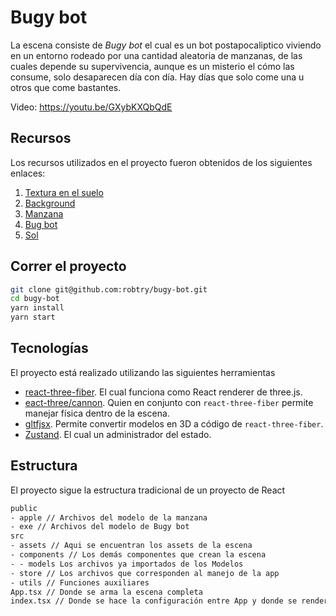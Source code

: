 # Bugy bot

La escena consiste de _Bugy bot_ el cual es un bot postapocaliptico viviendo en un entorno rodeado por una cantidad aleatoria de manzanas, de las cuales depende su supervivencia, aunque es un misterio el cómo las consume, solo desaparecen día con día. Hay días que solo come una u otros que come bastantes.

Video: https://youtu.be/GXybKXQbQdE
## Recursos

Los recursos utilizados en el proyecto fueron obtenidos de los siguientes enlaces:

1. [Textura en el suelo](https://polyhaven.com/a/forrest_ground_01)
1. [Background](https://polyhaven.com/a/spaichingen_hill)
1. [Manzana](https://sketchfab.com/3d-models/apple-fbx-b496adbf9b924ff99939ad38330eb3cf)
1. [Bug bot](https://sketchfab.com/3d-models/bug-bot-23faa9598a9a4749bd2f54a1946eb227)
1. [Sol](https://www.solarsystemscope.com/textures/)

## Correr el proyecto

```sh
git clone git@github.com:robtry/bugy-bot.git
cd bugy-bot
yarn install
yarn start
```

## Tecnologías

El proyecto está realizado utilizando las siguientes herramientas

- [react-three-fiber](https://docs.pmnd.rs/react-three-fiber/getting-started/introduction). El cual funciona como React renderer de three.js.
- [eact-three/cannon](https://www.npmjs.com/package/@react-three/cannon). Quien en conjunto con `react-three-fiber` permite manejar física dentro de la escena.
- [gltfjsx](https://github.com/pmndrs/gltfjsx). Permite convertir modelos en 3D a código de `react-three-fiber`.
- [Zustand](https://github.com/pmndrs/zustand). El cual un administrador del estado.

## Estructura

El proyecto sigue la estructura tradicional de un proyecto de React

```txt
public
- apple // Archivos del modelo de la manzana
- exe // Archivos del modelo de Bugy bot
src
- assets // Aqui se encuentran los assets de la escena
- components // Los demás componentes que crean la escena
- - models Los archivos ya importados de los Modelos
- store // Los archivos que corresponden al manejo de la app
- utils // Funciones auxiliares
App.tsx // Donde se arma la escena completa
index.tsx // Donde se hace la configuración entre App y donde se renderea
```
